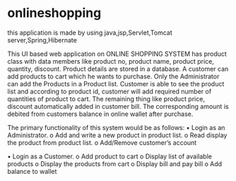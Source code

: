 # onlineshopping

this application is made by using java,jsp,Servlet,Tomcat server,Spring,Hibernate


This UI based web application on ONLINE SHOPPING SYSTEM has product class with data members like product no, product name, product price, quantity, discount. Product details are stored in a database. A customer can add products to cart which he wants to purchase. Only the Administrator can add the Products in a Product list. Customer is able to see the product list and according to product id, customer will add required number of quantities of product to cart. The remaining thing like product price, discount automatically added in customer bill. The corresponding amount is debited from customers balance in online wallet after purchase.

The primary functionality of this system would be as follows:
•	Login as an Administrator.
o	Add and write a new product in product list.
o	Read display the product from product list.
o	Add/Remove customer’s account 

•	Login as a Customer.
o	Add product to cart
o	Display list of available products
o	Display the products from cart
o	Display bill and pay bill
o	Add balance to wallet
